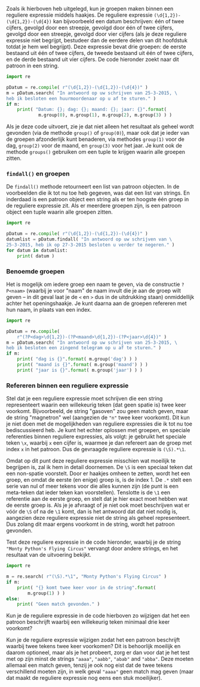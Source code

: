 Zoals ik hierboven heb uitgelegd, kun je groepen maken binnen een
reguliere expressie middels haakjes. De reguliere expressie
`(\d{1,2})-(\d{1,2})-(\d{4})` kan bijvoorbeeld een datum beschrijven:
één of twee cijfers, gevolgd door een streepje, gevolgd door één of twee
cijfers, gevolgd door een streepje, gevolgd door vier cijfers (als je
deze reguliere expressie niet begrijpt, bestudeer dan de eerdere delen
van dit hoofdstuk totdat je hem wel begrijpt). Deze expressie bevat drie
groepen: de eerste bestaand uit één of twee cijfers, de tweede bestaand
uit één of twee cijfers, en de derde bestaand uit vier cijfers. De code
hieronder zoekt naar dit patroon in een string.

```python
import re

pDatum = re.compile( r"(\d{1,2})-(\d{1,2})-(\d{4})" )
m = pDatum.search( "In antwoord op uw schrijven van 25-3-2015, \
heb ik besloten een huurmoordenaar op u af te sturen." )
if m:
    print( "Datum: {}; dag: {}; maand: {}; jaar: {}".format( 
            m.group(0), m.group(1), m.group(2), m.group(3) ) )
```

Als je deze code uitvoert, zie je dat niet alleen het resultaat als
geheel wordt gevonden (via de methode `group()` of `group(0)`), maar ook
dat je ieder van de groepen afzonderlijk kunt benaderen, via methodes
`group(1)` voor de dag, `group(2)` voor de maand, en `group(3)` voor het
jaar. Je kunt ook de methode `groups()` gebruiken om een tuple te
krijgen waarin alle groepen zitten.

### `findall()` en groepen

De `findall()` methode retourneert een list van patroon objecten. In de
voorbeelden die ik tot nu toe heb gegeven, was dat een list van strings.
En inderdaad is een patroon object een string als er ten hoogste één
groep in de reguliere expressie zit. Als er meerdere groepen zijn, is
een patroon object een tuple waarin alle groepen zitten.

```python
import re

pDatum = re.compile( r"(\d{1,2})-(\d{1,2})-(\d{4})" )
datumlist = pDatum.findall( "In antwoord op uw schrijven van \
25-3-2015, heb ik op 27-3-2015 besloten u verder te negeren." )
for datum in datumlist:
    print( datum )
```

### Benoemde groepen

Het is mogelijk om iedere groep een naam te geven, via de constructie
`?P<naam>` (waarbij je voor "naam" de naam invult die je aan de groep
wilt geven – in dit geval laat je de `<` en `>` dus in de uitdrukking
staan) onmiddellijk achter het openingshaakje. Je kunt daarna aan de
groepen refereren met hun naam, in plaats van een index.

```python
import re

pDatum = re.compile( 
    r"(?P<dag>\d{1,2})-(?P<maand>\d{1,2})-(?P<jaar>\d{4})" )
m = pDatum.search( "In antwoord op uw schrijven van 25-3-2015, \
heb ik besloten een zingend telegram op u af te sturen." )
if m:
    print( "dag is {}".format( m.group('dag') ) )
    print( "maand is {}".format( m.group('maand') ) )
    print( "jaar is {}".format( m.group('jaar') ) )
```

### Refereren binnen een reguliere expressie

Stel dat je een reguliere expressie moet schrijven die een string
representeert waarin een willekeurig teken (dat geen spatie is) twee
keer voorkomt. Bijvoorbeeld, de string "gasoven" zou geen match geven,
maar de string "magnetron" wel (aangezien de `"n"` twee keer voorkomt).
Dit kun je niet doen met de mogelijkheden van reguliere expressies die
ik tot nu toe bediscussieerd heb. Je kunt het echter oplossen met
groepen, en speciale referenties binnen reguliere expressies, als volgt:
je gebruikt het speciale teken `\x`, waarbij `x` een cijfer is, waarmee
je dan refereert aan de groep met index `x` in het patroon. Dus de
gevraagde reguliere expressie is `(\S).*\1`.

Omdat op dit punt deze reguliere expressie misschien wat moeilijk te
begrijpen is, zal ik hem in detail doornemen. De `\S` is een speciaal
teken dat een non-spatie voorstelt. Door er haakjes omheen te zetten,
wordt het een groep, en omdat de eerste (en enige) groep is, is de index
1\. De `.*` stelt een serie van nul of meer tekens voor die alles kunnen
zijn (de punt is een meta-teken dat ieder teken kan voorstellen).
Tenslotte is de `\1` een referentie aan de eerste groep, en stelt dat
je hier exact moet hebben wat de eerste groep is. Als je je afvraagt of
je niet ook moet beschrijven wat er vóór de `\S` of na de `\1` komt,
dan is het antwoord dat dat niet nodig is, aangezien deze reguliere
expressie niet de string als geheel representeert. Dus zolang dit maar
ergens voorkomt in de string, wordt het patroon gevonden.

Test deze reguliere expressie in de code hieronder, waarbij je de string
`"Monty Python's Flying Circus"` vervangt door andere strings, en het
resultaat van de uitvoering bekijkt.

```python
import re

m = re.search( r"(\S).*\1", "Monty Python's Flying Circus" )
if m:
    print( "{} komt twee keer voor in de string".format( 
        m.group(1) ) )
else:
    print( "Geen match gevonden." )
```

Kun je de reguliere expressie in de code hierboven zo wijzigen dat het
een patroon beschrijft waarbij een willekeurig teken minimaal drie keer
voorkomt?

Kun je de reguliere expressie wijzigen zodat het een patroon beschrijft
waarbij twee tekens twee keer voorkomen? Dit is behoorlijk moeilijk en
daarom optioneel, maar als je het probeert, zorg er dan voor dat je het
test met op zijn minst de strings `"aaaa"`, `"aabb"`, `"abab"` and
`"abba"`. Deze moeten allemaal een match geven, tenzij je ook nog eist
dat de twee tekens verschillend moeten zijn, in welk geval `"aaaa"` geen
match mag geven (maar dat maakt de reguliere expressie nog eens een stuk
moeilijker).
